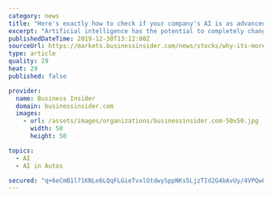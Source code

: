 ```yaml
---
category: news
title: "Here's exactly how to check if your company's AI is as advanced as you think it is, from the engineer pushing GM's driverless-car unit Cruise"
excerpt: "Artificial intelligence has the potential to completely change how companies like Walmart and McDonald's operate, but one challenge can be figuring out how well early-stage projects are advancing."
publishedDateTime: 2019-12-30T13:12:00Z
sourceUrl: https://markets.businessinsider.com/news/stocks/why-its-more-challenging-to-scale-ai-projects-at-cruise-2019-12-1028787955
type: article
quality: 29
heat: 29
published: false

provider:
  name: Business Insider
  domain: businessinsider.com
  images:
    - url: /assets/images/organizations/businessinsider.com-50x50.jpg
      width: 50
      height: 50

topics:
  - AI
  - AI in Autos

secured: "q+6eCmB1l71KNLe6LQqFLGieTvxlGtdwySppNKs5LjzTId2G4bAvUy/4VPQw828g1T3H1i/Csxepa78YCpy9dvAgHPYbkH2d/bg63g313ZZ1bJe9sjdmU+N+7LMUD76FrtJauIrJ3iL6HlqBjXiH0Vksd1bTraxsDd7YXWcxtSt4AhiWXJMe3c2A28lkKK53kDNol+owMXHoAKdHAgJdtv8uActoc+qeGe6x/wFbUnNlZZvWenTjcIeamRr90E6BqiAHBkMyXH02PN9L2QAvZaaxGPkYOwZbgt9nL5Bml84k8cwBPwpcm7XKtAQZ3iwW;kLknj6xxIlhwPnioQQvcKw=="
---
```



